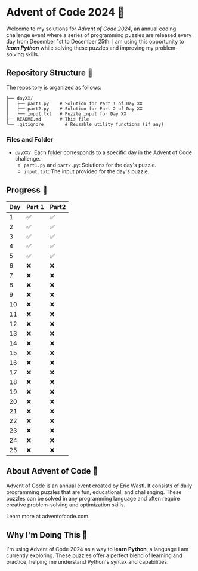 # Advent of Code 2024 🎄

Welcome to my solutions for *Advent of Code 2024*, an annual coding challenge	event where a series of programming puzzles are released every day from December 1st to December 25th. I am using this opportunity to ***learn Python*** while solving these puzzles and improving my problem-solving skills.

## Repository Structure 📂
The repository is organized as follows:
```
├── dayXX/
│   ├── part1.py    # Solution for Part 1 of Day XX
│   ├── part2.py    # Solution for Part 2 of Day XX
│   └── input.txt   # Puzzle input for Day XX
├── README.md       # This file
└── .gitignore        # Reusable utility functions (if any)
```

### Files and Folder
- `dayXX/`: Each folder corresponds to a specific day in the Advent of Code challenge.
	- `part1.py` and `part2.py`: Solutions for the day's puzzle.
	- `input.txt`: The input provided for the day's puzzle.

## Progress 🌟
| Day | Part 1 | Part2 |
|-----|--------|-------|
| 1   | ✅     | ✅    |
| 2   | ✅     | ✅    |
| 3   | ✅     | ✅    |
| 4   | ✅     | ✅    |
| 5   | ✅     | ✅    |
| 6   | ❌     | ❌    |
| 7   | ❌     | ❌    |
| 8   | ❌     | ❌    |
| 9   | ❌     | ❌    |
| 10  | ❌     | ❌    |
| 11  | ❌     | ❌    |
| 12  | ❌     | ❌    |
| 13  | ❌     | ❌    |
| 14  | ❌     | ❌    |
| 15  | ❌     | ❌    |
| 16  | ❌     | ❌    |
| 17  | ❌     | ❌    |
| 18  | ❌     | ❌    |
| 19  | ❌     | ❌    |
| 20  | ❌     | ❌    |
| 21  | ❌     | ❌    |
| 22  | ❌     | ❌    |
| 23  | ❌     | ❌    |
| 24  | ❌     | ❌    |
| 25  | ❌     | ❌    |

## About Advent of Code 📖
Advent of Code is an annual event created by Eric Wastl. It consists of daily programming puzzles that are fun, educational, and challenging. These puzzles can be solved in any programming language and often require creative problem-solving and optimization skills.

Learn more at adventofcode.com.

## Why I'm Doing This 🤔
I'm using Advent of Code 2024 as a way to **learn Python**, a language I am currently exploring. These puzzles offer a perfect blend of learning and practice, helping me understand Python's syntax and capabilities.
